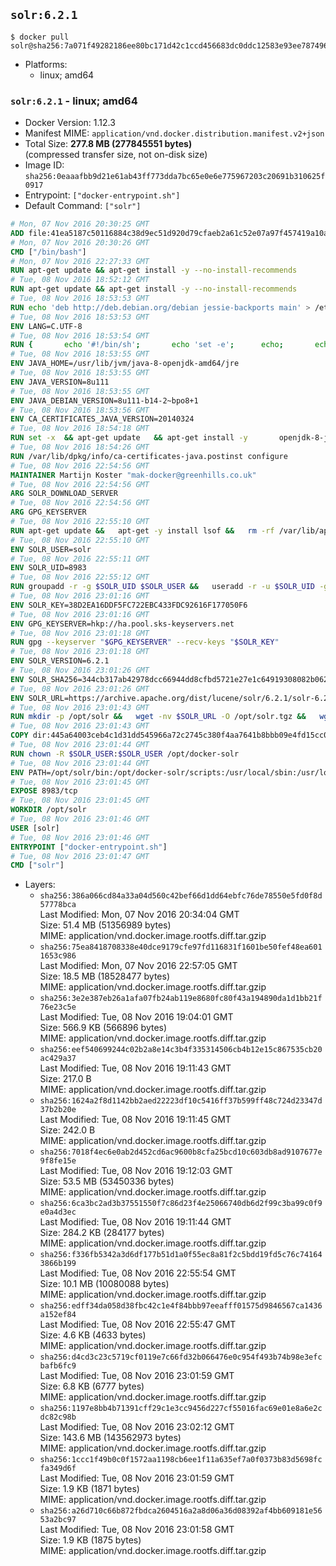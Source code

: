 ## `solr:6.2.1`

```console
$ docker pull solr@sha256:7a071f49282186ee80bc171d42c1ccd456683dc0ddc12583e93ee7874961ee5f
```

-	Platforms:
	-	linux; amd64

### `solr:6.2.1` - linux; amd64

-	Docker Version: 1.12.3
-	Manifest MIME: `application/vnd.docker.distribution.manifest.v2+json`
-	Total Size: **277.8 MB (277845551 bytes)**  
	(compressed transfer size, not on-disk size)
-	Image ID: `sha256:0eaaafbb9d21e61ab43ff773dda7bc65e0e6e775967203c20691b310625f0917`
-	Entrypoint: `["docker-entrypoint.sh"]`
-	Default Command: `["solr"]`

```dockerfile
# Mon, 07 Nov 2016 20:30:25 GMT
ADD file:41ea5187c50116884c38d9ec51d920d79cfaeb2a61c52e07a97f457419a10a4f in / 
# Mon, 07 Nov 2016 20:30:26 GMT
CMD ["/bin/bash"]
# Mon, 07 Nov 2016 22:27:33 GMT
RUN apt-get update && apt-get install -y --no-install-recommends 		ca-certificates 		curl 		wget 	&& rm -rf /var/lib/apt/lists/*
# Tue, 08 Nov 2016 18:52:12 GMT
RUN apt-get update && apt-get install -y --no-install-recommends 		bzip2 		unzip 		xz-utils 	&& rm -rf /var/lib/apt/lists/*
# Tue, 08 Nov 2016 18:53:53 GMT
RUN echo 'deb http://deb.debian.org/debian jessie-backports main' > /etc/apt/sources.list.d/jessie-backports.list
# Tue, 08 Nov 2016 18:53:53 GMT
ENV LANG=C.UTF-8
# Tue, 08 Nov 2016 18:53:54 GMT
RUN { 		echo '#!/bin/sh'; 		echo 'set -e'; 		echo; 		echo 'dirname "$(dirname "$(readlink -f "$(which javac || which java)")")"'; 	} > /usr/local/bin/docker-java-home 	&& chmod +x /usr/local/bin/docker-java-home
# Tue, 08 Nov 2016 18:53:55 GMT
ENV JAVA_HOME=/usr/lib/jvm/java-8-openjdk-amd64/jre
# Tue, 08 Nov 2016 18:53:55 GMT
ENV JAVA_VERSION=8u111
# Tue, 08 Nov 2016 18:53:55 GMT
ENV JAVA_DEBIAN_VERSION=8u111-b14-2~bpo8+1
# Tue, 08 Nov 2016 18:53:56 GMT
ENV CA_CERTIFICATES_JAVA_VERSION=20140324
# Tue, 08 Nov 2016 18:54:18 GMT
RUN set -x 	&& apt-get update 	&& apt-get install -y 		openjdk-8-jre-headless="$JAVA_DEBIAN_VERSION" 		ca-certificates-java="$CA_CERTIFICATES_JAVA_VERSION" 	&& rm -rf /var/lib/apt/lists/* 	&& [ "$JAVA_HOME" = "$(docker-java-home)" ]
# Tue, 08 Nov 2016 18:54:26 GMT
RUN /var/lib/dpkg/info/ca-certificates-java.postinst configure
# Tue, 08 Nov 2016 22:54:56 GMT
MAINTAINER Martijn Koster "mak-docker@greenhills.co.uk"
# Tue, 08 Nov 2016 22:54:56 GMT
ARG SOLR_DOWNLOAD_SERVER
# Tue, 08 Nov 2016 22:54:56 GMT
ARG GPG_KEYSERVER
# Tue, 08 Nov 2016 22:55:10 GMT
RUN apt-get update &&   apt-get -y install lsof &&   rm -rf /var/lib/apt/lists/*
# Tue, 08 Nov 2016 22:55:10 GMT
ENV SOLR_USER=solr
# Tue, 08 Nov 2016 22:55:11 GMT
ENV SOLR_UID=8983
# Tue, 08 Nov 2016 22:55:12 GMT
RUN groupadd -r -g $SOLR_UID $SOLR_USER &&   useradd -r -u $SOLR_UID -g $SOLR_USER $SOLR_USER
# Tue, 08 Nov 2016 23:01:16 GMT
ENV SOLR_KEY=38D2EA16DDF5FC722EBC433FDC92616F177050F6
# Tue, 08 Nov 2016 23:01:16 GMT
ENV GPG_KEYSERVER=hkp://ha.pool.sks-keyservers.net
# Tue, 08 Nov 2016 23:01:18 GMT
RUN gpg --keyserver "$GPG_KEYSERVER" --recv-keys "$SOLR_KEY"
# Tue, 08 Nov 2016 23:01:18 GMT
ENV SOLR_VERSION=6.2.1
# Tue, 08 Nov 2016 23:01:26 GMT
ENV SOLR_SHA256=344cb317ab42978dcc66944dd8cfbd5721e27e1c64919308082b0623a310b607
# Tue, 08 Nov 2016 23:01:26 GMT
ENV SOLR_URL=https://archive.apache.org/dist/lucene/solr/6.2.1/solr-6.2.1.tgz
# Tue, 08 Nov 2016 23:01:43 GMT
RUN mkdir -p /opt/solr &&   wget -nv $SOLR_URL -O /opt/solr.tgz &&   wget -nv $SOLR_URL.asc -O /opt/solr.tgz.asc &&   echo "$SOLR_SHA256 */opt/solr.tgz" | sha256sum -c - &&   (>&2 ls -l /opt/solr.tgz /opt/solr.tgz.asc) &&   gpg --batch --verify /opt/solr.tgz.asc /opt/solr.tgz &&   tar -C /opt/solr --extract --file /opt/solr.tgz --strip-components=1 &&   rm /opt/solr.tgz* &&   rm -Rf /opt/solr/docs/ &&   mkdir -p /opt/solr/server/solr/lib /opt/solr/server/solr/mycores &&   sed -i -e 's/#SOLR_PORT=8983/SOLR_PORT=8983/' /opt/solr/bin/solr.in.sh &&   sed -i -e '/-Dsolr.clustering.enabled=true/ a SOLR_OPTS="$SOLR_OPTS -Dsun.net.inetaddr.ttl=60 -Dsun.net.inetaddr.negative.ttl=60"' /opt/solr/bin/solr.in.sh &&   chown -R $SOLR_USER:$SOLR_USER /opt/solr &&   mkdir /docker-entrypoint-initdb.d /opt/docker-solr/
# Tue, 08 Nov 2016 23:01:43 GMT
COPY dir:445a64003ceb4c1d31dd545966a72c2745c380f4aa7641b8bbb09e4fd15cc0f6 in /opt/docker-solr/scripts 
# Tue, 08 Nov 2016 23:01:44 GMT
RUN chown -R $SOLR_USER:$SOLR_USER /opt/docker-solr
# Tue, 08 Nov 2016 23:01:44 GMT
ENV PATH=/opt/solr/bin:/opt/docker-solr/scripts:/usr/local/sbin:/usr/local/bin:/usr/sbin:/usr/bin:/sbin:/bin
# Tue, 08 Nov 2016 23:01:45 GMT
EXPOSE 8983/tcp
# Tue, 08 Nov 2016 23:01:45 GMT
WORKDIR /opt/solr
# Tue, 08 Nov 2016 23:01:46 GMT
USER [solr]
# Tue, 08 Nov 2016 23:01:46 GMT
ENTRYPOINT ["docker-entrypoint.sh"]
# Tue, 08 Nov 2016 23:01:47 GMT
CMD ["solr"]
```

-	Layers:
	-	`sha256:386a066cd84a33a04d560c42bef66d1dd64ebfc76de78550e5fd0f8d57778bca`  
		Last Modified: Mon, 07 Nov 2016 20:34:04 GMT  
		Size: 51.4 MB (51356989 bytes)  
		MIME: application/vnd.docker.image.rootfs.diff.tar.gzip
	-	`sha256:75ea8418708338e40dce9179cfe97fd116831f1601be50fef48ea6011653c986`  
		Last Modified: Mon, 07 Nov 2016 22:57:05 GMT  
		Size: 18.5 MB (18528477 bytes)  
		MIME: application/vnd.docker.image.rootfs.diff.tar.gzip
	-	`sha256:3e2e387eb26a1afa07fb24ab119e8680fc80f43a194890da1d1bb21f76e23c5e`  
		Last Modified: Tue, 08 Nov 2016 19:04:01 GMT  
		Size: 566.9 KB (566896 bytes)  
		MIME: application/vnd.docker.image.rootfs.diff.tar.gzip
	-	`sha256:eef540699244c02b2a8e14c3b4f335314506cb4b12e15c867535cb20ac429a37`  
		Last Modified: Tue, 08 Nov 2016 19:11:43 GMT  
		Size: 217.0 B  
		MIME: application/vnd.docker.image.rootfs.diff.tar.gzip
	-	`sha256:1624a2f8d1142bb2aed22223df10c5416ff37b599ff48c724d23347d37b2b20e`  
		Last Modified: Tue, 08 Nov 2016 19:11:45 GMT  
		Size: 242.0 B  
		MIME: application/vnd.docker.image.rootfs.diff.tar.gzip
	-	`sha256:7018f4ec6e0ab2d452cd6ac9600b8cfa25bcd10c603db8ad9107677e9f8fe15e`  
		Last Modified: Tue, 08 Nov 2016 19:12:03 GMT  
		Size: 53.5 MB (53450336 bytes)  
		MIME: application/vnd.docker.image.rootfs.diff.tar.gzip
	-	`sha256:6ca3bc2ad3b37551550f7c86d23f4e25066740db6d2f99c3ba99c0f9e0a4d3ec`  
		Last Modified: Tue, 08 Nov 2016 19:11:44 GMT  
		Size: 284.2 KB (284177 bytes)  
		MIME: application/vnd.docker.image.rootfs.diff.tar.gzip
	-	`sha256:f336fb5342a3d6df177b51d1a0f55ec8a81f2c5bdd19fd5c76c741643866b199`  
		Last Modified: Tue, 08 Nov 2016 22:55:54 GMT  
		Size: 10.1 MB (10080088 bytes)  
		MIME: application/vnd.docker.image.rootfs.diff.tar.gzip
	-	`sha256:edff34da058d38fbc42c1e4f84bbb97eeafff01575d9846567ca1436a152ef84`  
		Last Modified: Tue, 08 Nov 2016 22:55:47 GMT  
		Size: 4.6 KB (4633 bytes)  
		MIME: application/vnd.docker.image.rootfs.diff.tar.gzip
	-	`sha256:d4cd3c23c5719cf0119e7c66fd32b066476e0c954f493b74b98e3efcbafb6fc9`  
		Last Modified: Tue, 08 Nov 2016 23:01:59 GMT  
		Size: 6.8 KB (6777 bytes)  
		MIME: application/vnd.docker.image.rootfs.diff.tar.gzip
	-	`sha256:1197e8bb4b71391cff29c1e3cc9456d227cf55016fac69e01e8a6e2cdc82c98b`  
		Last Modified: Tue, 08 Nov 2016 23:02:12 GMT  
		Size: 143.6 MB (143562973 bytes)  
		MIME: application/vnd.docker.image.rootfs.diff.tar.gzip
	-	`sha256:1ccc1f49b0c0f1572aa1198cb6ee1f11a635ef7a0f0373b83d5698fcfa349d6f`  
		Last Modified: Tue, 08 Nov 2016 23:01:59 GMT  
		Size: 1.9 KB (1871 bytes)  
		MIME: application/vnd.docker.image.rootfs.diff.tar.gzip
	-	`sha256:a26d710c66b872fbdca2604516a2a8d06a36d08392af4bb609181e5653a2bc97`  
		Last Modified: Tue, 08 Nov 2016 23:01:58 GMT  
		Size: 1.9 KB (1875 bytes)  
		MIME: application/vnd.docker.image.rootfs.diff.tar.gzip
